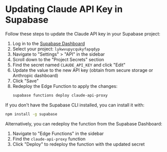# Updating Claude API Key in Supabase

Follow these steps to update the Claude API key in your Supabase project:

1. Log in to the [Supabase Dashboard](https://app.supabase.io/)
2. Select your project: `lykwvupycqukyfapqdyp`
3. Navigate to "Settings" > "API" in the sidebar
4. Scroll down to the "Project Secrets" section
5. Find the secret named `CLAUDE_API_KEY` and click "Edit"
6. Update the value to the new API key (obtain from secure storage or Anthropic dashboard)
7. Click "Save"
8. Redeploy the Edge Function to apply the changes:
   ```bash
   supabase functions deploy claude-api-proxy
   ```

If you don't have the Supabase CLI installed, you can install it with:
```bash
npm install -g supabase
```

Alternatively, you can redeploy the function from the Supabase Dashboard:
1. Navigate to "Edge Functions" in the sidebar
2. Find the `claude-api-proxy` function
3. Click "Deploy" to redeploy the function with the updated secret
